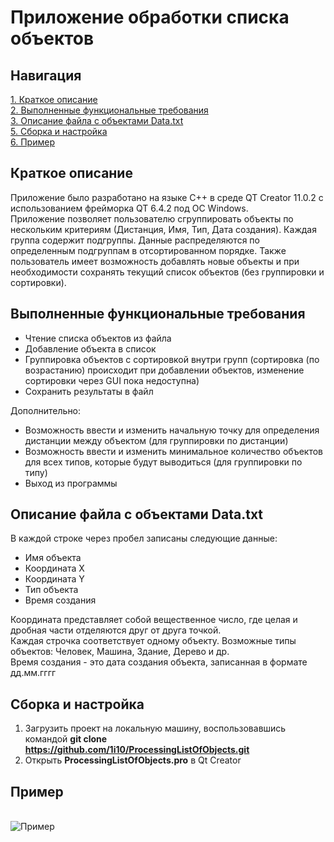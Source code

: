 # Приложение обработки списка объектов
## Навигация   
[1. Краткое описание](#Description)  
[2. Выполненные функциональные требования](#FunctionalRequirements)  
[3. Описание файла с объектами Data.txt](#FileDescription)     
[5. Сборка и настройка](#Build)  
[6. Пример](#Example)  

  
<a name="Description"><h2>Краткое описание</h2></a>
Приложение было разработано на языке C++ в среде QT Creator 11.0.2 с использованием фрейморка QT 6.4.2 под ОС Windows.  
Приложение позволяет пользователю сгруппировать объекты по нескольким критериям (Дистанция, Имя, Тип, Дата создания). Каждая группа содержит подгруппы. Данные распределяются по определенным подгруппам в отсортированном порядке. Также пользователь имеет возможность добавлять новые объекты и при необходимости сохранять текущий список объектов (без группировки и сортировки).

<a name="FunctionalRequirements"><h2>Выполненные функциональные требования</h2></a>  
* Чтение списка объектов из файла
* Добавление объекта в список
* Группировка объектов с сортировкой внутри групп (сортировка (по возрастанию) происходит при добавлении объектов, изменение сортировки через GUI пока недоступна)
* Сохранить результаты в файл

Дополнительно:
* Возможность ввести и изменить начальную точку для определения дистанции между объектом (для группировки по дистанции)
* Возможность ввести и изменить минимальное количество объектов для всех типов, которые будут выводиться (для группировки по типу)
* Выход из программы  
  
<a name="FileDescription"><h2>Описание файла с объектами Data.txt</h2></a>  В каждой строке через пробел записаны следующие данные:  
* Имя объекта
* Координата X
* Координата Y
* Тип объекта
* Время создания  

Координата представляет собой вещественное число, где целая и дробная части отделяются друг от друга точкой.   
Каждая строчка соответствует одному объекту. Возможные типы объектов: Человек, Машина, Здание, Дерево и др.  
Время создания - это дата создания объекта, записанная в формате дд.мм.гггг  

<a name="Build"><h2>Сборка и настройка</h2></a> 
1. Загрузить проект на локальную машину, воспользовавшись командой **git clone https://github.com/1i10/ProcessingListOfObjects.git**  
2. Открыть **ProcessingListOfObjects.pro** в Qt Creator  

<a name="Example"><h2>Пример</h2></a>  
![Пример](https://github.com/1i10/ProcessingListOfObjects/blob/main/Example/exampleWork.gif)  

